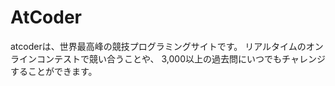 # AtCoder
atcoderは、世界最高峰の競技プログラミングサイトです。
リアルタイムのオンラインコンテストで競い合うことや、
3,000以上の過去問にいつでもチャレンジすることができます。


